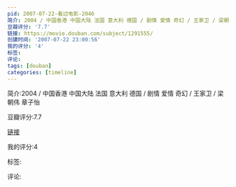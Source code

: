 ```yaml
---
pid: 2007-07-22-看过电影-2046
简介: 2004 / 中国香港 中国大陆 法国 意大利 德国 / 剧情 爱情 奇幻 / 王家卫 / 梁朝伟 章子怡
豆瓣评分: '7.7'
链接: https://movie.douban.com/subject/1291555/
创建时间: '2007-07-22 23:00:56'
我的评分: '4'
标签:
评论:
tags: [douban]
categories: [timeline]
---
```

简介:2004 / 中国香港 中国大陆 法国 意大利 德国 / 剧情 爱情 奇幻 / 王家卫 / 梁朝伟 章子怡

豆瓣评分:7.7

[链接](https://movie.douban.com/subject/1291555/)

我的评分:4

标签:

评论:

